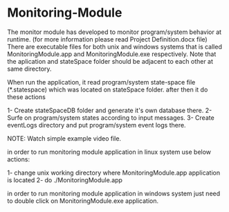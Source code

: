 # Monitoring-Module
The monitor module has developed to monitor program/system behavior at runtime. (for more information please read Project Definition.docx file)
There are executable files for both unix and windows systems that is called MonitoringModule.app and MonitoringModule.exe respectively.
Note that the aplication and stateSpace folder should be adjacent to each other at same directory.

When run the application, it read program/system state-space file (*.statespace) which was located on stateSpace folder. after then it do these actions
  
  1- Create stateSpaceDB folder and generate it's own database there.
  2- Surfe on program/system states according to input messages.
  3- Create eventLogs directory and put program/system event logs there.

NOTE: Watch simple example video file.

in order to run monitoring module application in linux system use below actions:
  
  1- change unix working directory where MonitoringModule.app application is located
  2- do ./MonitoringModule.app
  
in order to run monitoring module application in windows system just need to double click on MonitoringModule.exe application.

